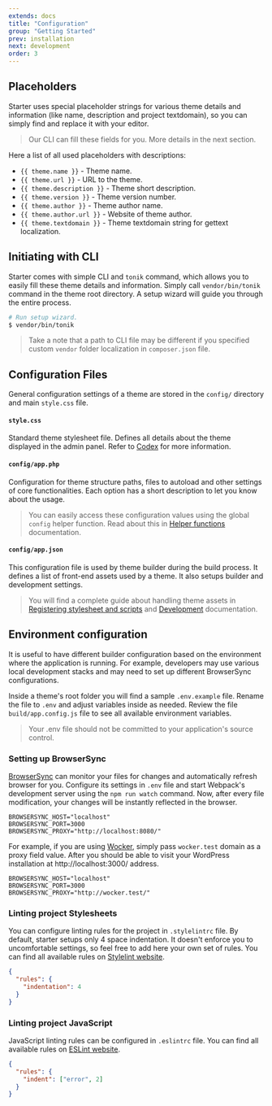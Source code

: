 ```yaml
---
extends: docs
title: "Configuration"
group: "Getting Started"
prev: installation
next: development
order: 3
---
```


## Placeholders

Starter uses special placeholder strings for various theme details and information (like name, description and project textdomain), so you can simply find and replace it with your editor.

> Our CLI can fill these fields for you. More details in the next section.

Here a list of all used placeholders with descriptions:

- `{{ theme.name }}` - Theme name.
- `{{ theme.url }}` - URL to the theme.
- `{{ theme.description }}` - Theme short description.
- `{{ theme.version }}` - Theme version number.
- `{{ theme.author }}` - Theme author name.
- `{{ theme.author.url }}` - Website of theme author.
- `{{ theme.textdomain }}` - Theme textdomain string for gettext localization.

## Initiating with CLI

Starter comes with simple CLI and `tonik` command, which allows you to easily fill these theme details and information. Simply call `vendor/bin/tonik` command in the theme root directory. A setup wizard will guide you through the entire process.

```bash
# Run setup wizard.
$ vendor/bin/tonik
```

> Take a note that a path to CLI file may be different if you specified custom `vendor` folder localization in `composer.json` file.

## Configuration Files

General configuration settings of a theme are stored in the `config/` directory and main `style.css` file.

#### `style.css`

Standard theme stylesheet file. Defines all details about the theme displayed in the admin panel. Refer to [Codex](https://codex.wordpress.org/Theme_Development#Theme_Stylesheet) for more information.

#### `config/app.php`

Configuration for theme structure paths, files to autoload and other settings of core functionalities. Each option has a short description to let you know about the usage.

> You can easily access these configuration values using the global `config` helper function. Read about this in [Helper functions](/theme/docs/helper-functions/) documentation.

#### `config/app.json`

This configuration file is used by theme builder during the build process. It defines a list of front-end assets used by a theme. It also setups builder and development settings.

> You will find a complete guide about handling theme assets in [Registering stylesheet and scripts](/theme/docs/registering-stylesheets-and-scripts/) and [Development](/theme/docs/development/) documentation.

## Environment configuration

It is useful to have different builder configuration based on the environment where the application is running. For example, developers may use various local development stacks and may need to set up different BrowserSync configurations.

Inside a theme's root folder you will find a sample `.env.example` file. Rename the file to `.env` and adjust variables inside as needed. Review the file `build/app.config.js` file to see all available environment variables.

> Your .env file should not be committed to your application's source control.

### Setting up BrowserSync

[BrowserSync](//browsersync.io/) can monitor your files for changes and automatically refresh browser for you. Configure its settings in `.env` file and start Webpack's development server using the `npm run watch` command. Now, after every file modification, your changes will be instantly reflected in the browser.

```
BROWSERSYNC_HOST="localhost"
BROWSERSYNC_PORT=3000
BROWSERSYNC_PROXY="http://localhost:8080/"
```

For example, if you are using [Wocker](//wckr.github.io/), simply pass `wocker.test` domain as a proxy field value. After you should be able to visit your WordPress installation at http://localhost:3000/ address.

```
BROWSERSYNC_HOST="localhost"
BROWSERSYNC_PORT=3000
BROWSERSYNC_PROXY="http://wocker.test/"
```

### Linting project Stylesheets

You can configure linting rules for the project in `.stylelintrc` file. By default, starter setups only 4 space indentation. It doesn't enforce you to uncomfortable settings, so feel free to add here your own set of rules. You can find all available rules on [Stylelint website](//stylelint.io/user-guide/rules/).

```json
{
  "rules": {
    "indentation": 4
  }
}
```

### Linting project JavaScript

JavaScript linting rules can be configured in `.eslintrc` file. You can find all available rules on [ESLint website](//eslint.org/docs/rules/).

```json
{
  "rules": {
    "indent": ["error", 2]
  }
}
```
